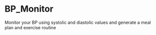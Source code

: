 # BP_Monitor
Monitor your BP using systolic and diastolic values and generate a meal plan and exercise routine